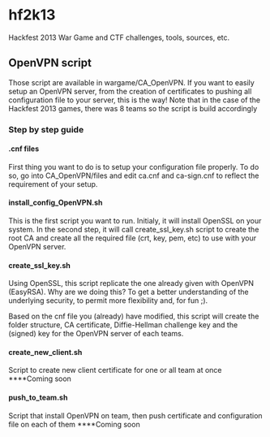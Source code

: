 hf2k13
======

Hackfest 2013 War Game and CTF challenges, tools, sources, etc.

## OpenVPN script
Those script are available in wargame/CA_OpenVPN. If you want to easily
setup an OpenVPN server, from the creation of certificates to pushing
all configuration file to your server, this is the way! Note that in the
case of the Hackfest 2013 games, there was 8 teams so the script is
build accordingly

### Step by step guide
#### .cnf files
First thing you want to do is to setup your configuration file properly.
To do so, go into CA_OpenVPN/files and edit ca.cnf and ca-sign.cnf to
reflect the requirement of your setup.

#### install_config_OpenVPN.sh
This is the first script you want to run. Initialy, it will install
OpenSSL on your system. In the second step, it will call
create_ssl_key.sh script to create the root CA and create all the
required file (crt, key, pem, etc) to use with your OpenVPN server.

#### create_ssl_key.sh
Using OpenSSL, this script replicate the one already given with OpenVPN
(EasyRSA). Why are we doing this? To get a better understanding of the
underlying security, to permit more flexibility and, for fun ;).

Based on the cnf file you (already) have modified, this script will
create the folder structure, CA certificate, Diffie-Hellman challenge
key and the (signed) key for the OpenVPN server of each teams. 

#### create_new_client.sh
Script to create new client certificate for one or all team at once
****Coming soon

#### push_to_team.sh
Script that install OpenVPN on team, then push certificate and
configuration file on each of them
****Coming soon
